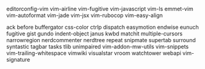 editorconfig-vim
vim-airline
vim-fugitive
vim-javascript
vim-ls
emmet-vim
vim-autoformat
vim-jade
vim-jsx
vim-rubocop
vim-easy-align

ack
before
buffergator
css-color
ctrlp
dispatch
easymotion
endwise
eunuch
fugitive
gist
gundo
indent-object
janus
kwbd
matchit
multiple-cursors
narrowregion
nerdcommenter
nerdtree
repeat
snipmate
supertab
surround
syntastic
tagbar
tasks
tlib
unimpaired
vim-addon-mw-utils
vim-snippets
vim-trailing-whitespace
vimwiki
visualstar
vroom
watchtower
webapi
vim-signature
